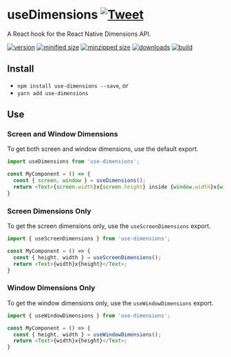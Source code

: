 # useDimensions [![Tweet](https://img.shields.io/twitter/url/http/shields.io.svg?style=social)](https://twitter.com/intent/tweet?text=React%20Native's%20Dimensions%20API%20is%20now%20accessible%20with%20Hooks!&url=https://github.com/CharlesStover/use-dimensions&via=CharlesStover&hashtags=react,reactjs,reactnative,javascript,typescript,webdev,webdevelopment)

A React hook for the React Native Dimensions API.

[![version](https://img.shields.io/npm/v/use-dimensions.svg)](https://www.npmjs.com/package/use-dimensions/)
[![minified size](https://img.shields.io/bundlephobia/min/use-dimensions.svg)](https://www.npmjs.com/package/use-dimensions)
[![minzipped size](https://img.shields.io/bundlephobia/minzip/use-dimensions.svg)](https://www.npmjs.com/package/use-dimensions)
[![downloads](https://img.shields.io/npm/dt/use-dimensions.svg)](https://www.npmjs.com/package/use-dimensions)
[![build](https://travis-ci.com/CharlesStover/use-dimensions.svg)](https://travis-ci.com/CharlesStover/use-dimensions/)

## Install

* `npm install use-dimensions --save`, or
* `yarn add use-dimensions`

## Use

### Screen and Window Dimensions

To get both screen and window dimensions, use the default export.

```JavaScript
import useDimensions from 'use-dimensions';

const MyComponent = () => {
  const { screen, window } = useDimensions();
  return <Text>{screen.width}x{screen.height} inside {window.width}x{window.height}</Text>;
}
```

### Screen Dimensions Only

To get the screen dimensions only, use the `useScreenDimensions` export.

```JavaScript
import { useScreenDimensions } from 'use-dimensions';

const MyComponent = () => {
  const { height, width } = useScreenDimensions();
  return <Text>{width}x{height}</Text>;
}
```

### Window Dimensions Only

To get the window dimensions only, use the `useWindowDimensions` export.

```JavaScript
import { useWindowDimensions } from 'use-dimensions';

const MyComponent = () => {
  const { height, width } = useWindowDimensions();
  return <Text>{width}x{height}</Text>;
}
```
